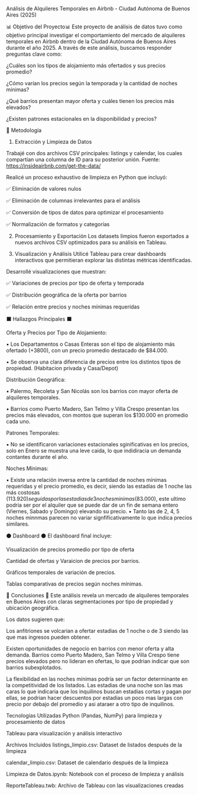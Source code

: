 
Análisis de Alquileres Temporales en Airbnb - Ciudad Autónoma de Buenos Aires (2025)

📊 Objetivo del Proyecto📊
Este proyecto de análisis de datos tuvo como objetivo principal investigar el comportamiento del mercado de alquileres temporales en Airbnb dentro de la Ciudad Autónoma de Buenos Aires durante el año 2025. A través de este análisis, buscamos responder preguntas clave como:

¿Cuáles son los tipos de alojamiento más ofertados y sus precios promedio?

¿Cómo varían los precios según la temporada y la cantidad de noches mínimas?

¿Qué barrios presentan mayor oferta y cuáles tienen los precios más elevados?

¿Existen patrones estacionales en la disponibilidad y precios?

🔎 Metodología

1. Extracción y Limpieza de Datos

Trabajé con dos archivos CSV principales: listings y calendar, los cuales compartían una columna de ID para su posterior unión.
Fuente: https://insideairbnb.com/get-the-data/

Realicé un proceso exhaustivo de limpieza en Python que incluyó:

✅ Eliminación de valores nulos

✅ Eliminación de columnas irrelevantes para el análisis

✅ Conversión de tipos de datos para optimizar el procesamiento

✅ Normalización de formatos y categorías

2. Procesamiento y Exportación
Los datasets limpios fueron exportados a nuevos archivos CSV optimizados para su análisis en Tableau.

3. Visualización y Análisis
Utilicé Tableau para crear dashboards interactivos que permitieran explorar las distintas métricas identificadas.

Desarrollé visualizaciones que muestran:

✅ Variaciones de precios por tipo de oferta y temporada

✅ Distribución geográfica de la oferta por barrios

✅ Relación entre precios y noches mínimas requeridas



 ⬛ Hallazgos Principales ⬛

Oferta y Precios por Tipo de Alojamiento:

▪ Los Departamentos o Casas Enteras son el tipo de alojamiento más ofertado (+3800), con un precio promedio destacado de $84.000.

▪ Se observa una clara diferencia de precios entre los distintos tipos de propiedad. (Habitacion privada y Casa/Depot)

Distribución Geográfica:

▪ Palermo, Recoleta y San Nicolás son los barrios con mayor oferta de alquileres temporales.

▪ Barrios como Puerto Madero, San Telmo y Villa Crespo presentan los precios más elevados, con montos que superan los $130.000 en promedio cada uno. 

Patrones Temporales:

▪ No se identificaron variaciones estacionales sginificativas en los precios, solo en Enero se muestra una leve caida, lo que indidiracia un demanda contantes durante el año.

Noches Mínimas:

▪ Existe una relación inversa entre la cantidad de noches mínimas requeridas y el precio promedio, es decir, siendo las estadías de 1 noche las más costosas ($113.920) seguidas por las estadias de 3 noches minimas ($83.000), este ultimo podria ser por el alquiler que se puede dar de un fin de semana entero (Viernes, Sabado y Domingo) elevando su precio. 
▪ Tanto las de 2, 4, 5 noches minnmas parecen no variar signfificativamente lo que indica precios similares. 

⚫ Dashboard ⚫
El dashboard final incluye:

Visualización de precios promedio por tipo de oferta

Cantidad de ofertas y Varaicion de precios por barrios. 

Gráficos temporales de variación de precios.

Tablas comparativas de precios según noches mínimas.

🔷 Conclusiones 🔷
Este análisis revela un mercado de alquileres temporales en Buenos Aires con claras segmentaciones por tipo de propiedad y ubicación geográfica. 

Los datos sugieren que:

Los anfitriones se volcarian a ofertar estadias de 1 noche o de 3 siendo las que mas ingresos pueden obtener.

Existen oportunidades de negocio en barrios con menor oferta y alta demanda. Barrios como Puerto Madero, San Telmo y Villa Crespo tiene precios elevados pero no lideran en ofertas, lo que podrian indicar que son barrios subexplotados. 

La flexibilidad en las noches mínimas podría ser un factor determinante en la competitividad de los listados. Las estadias de una noche son las mas caras lo que indicaria que los inquilinos buscan estadias cortas y pagan por ellas, se podrian hacer descuentos por estadias un poco mas largas con precio por debajo del promedio y asi ataraer a otro tipo de inquilinos.     


Tecnologías Utilizadas
Python (Pandas, NumPy) para limpieza y procesamiento de datos

Tableau para visualización y análisis interactivo



Archivos Incluidos
listings_limpio.csv: Dataset de listados después de la limpieza

calendar_limpio.csv: Dataset de calendario después de la limpieza

Limpieza de Datos.ipynb: Notebook con el proceso de limpieza y análisis

ReporteTableau.twb: Archivo de Tableau con las visualizaciones creadas


